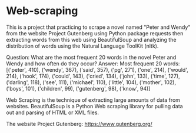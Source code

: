 # Web-scraping
This is a project that practicing to scrape a novel named "Peter and Wendy" from the website Project Gutenberg using Python package requests then extracting words from this web using BeautifulSoup and analyzing the distribution of words using the Natural Language ToolKit (nltk).

Question: What are the most frequent 20 words in the novel Peter and Wendy and how often do they occur?
Answer: Most frequent 20 words:  
[('peter', 410), ('wendy', 367), ('said', 357), ('pg', 271), ('one', 214), ('would', 214), ('hook', 174), ('could', 143), ('cried', 134), ('john', 133), ('time', 127), ('darling', 118), ('see', 111), ('michael', 110), ('little', 104), ('mother', 102), ('boys', 101), ('children', 99), ('gutenberg', 98), ('know', 94)]

Web Scraping is the technique of extracting large amounts of data from websites.
BeautifulSoup is a Python Web scraping library for pulling data out and parsing of HTML or XML files. 


The website Project Gutenberg: https://www.gutenberg.org/
